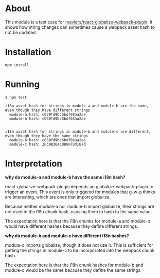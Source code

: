 # About
This module is a test case for [rxaviers/react-globalize-webpack-plugin](https://github.com/rxaviers/react-globalize-webpack-plugin). It shows how string changes can sometimes cause a webpack asset hash to not be updated.

# Installation
`npm install`

# Running
```
$ npm test

i18n asset hash for strings in module-a and module-b are the same, even though they have different strings
  module-a hash: c039fd9bc5bdf08aa2ae
  module-b hash: c039fd9bc5bdf08aa2ae


i18n asset hash for strings in module-b and module-c are different, even though they have the same strings
  module-b hash: c039fd9bc5bdf08aa2ae
  module-c hash: 20c9836ac888070d187d

```

# Interpretation
**why do module-a and module-b have the same i18n hash?**

react-globalize-webpack-plugin depends on globalize-webpack-plugin to trigger an event. This event is only triggered for modules that g-w-p thinks are interesting, which are ones that import globalize.

Because neither module-a nor module-b import globalize, their strings are not used in the i18n chunk hash, causing them to hash to the same value.

The expectation here is that the i18n chunks for module-a and module-b would have different hashes because they define different strings.


**why do module-b and module-c have different i18n hashes?**

module-c imports globalize, though it does not use it. This is sufficient for getting the strings in module-c to be incorporated into the webpack chunk hash.

The expectation here is that the i18n chunk hashes for module-b and module-c would be the same because they define the same strings.
